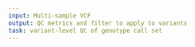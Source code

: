 ```yaml
---
input: Multi-sample VCF
output: QC metrics and filter to apply to variants
task: variant-level QC of genotype call set
---
```

